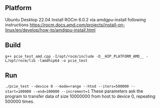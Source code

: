 ## Platform
Ubuntu Desktop 22.04
Install ROCm 6.0.2 via amdgpu-install following instructions https://rocm.docs.amd.com/projects/install-on-linux/en/develop/how-to/amdgpu-install.html
## Build
`g++ pcie_test_amd.cpp -I/opt/rocm/include -D__HIP_PLATFORM_AMD__ -L/opt/rocm/lib -lamdhip64 -o pcie_test`
## Run
`./pcie_test --device 0 --mode=range --htod --iters=500000 --start=100000 --end=100000 --increment=1`
These parameters ask the program to transfer data of size 10000000 from host to device 0, repeating 500000 times.
